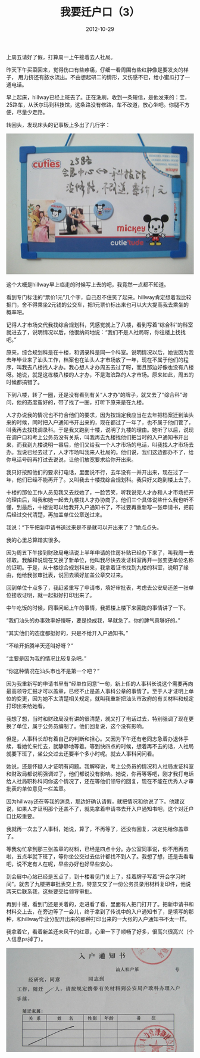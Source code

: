 ﻿---
title: "我要迁户口（3）"
date: 2012-10-29
categories: 
  - "essay"
tags: 
  - "户口"
  - "汕头"
---

上周五请好了假，打算周一上午接着去人社局。

昨天下午买菜回来，觉得伤口有些疼痛，仔细一看周围有些红肿像是要发炎的样子， 用力挤还有脓水流出。不由想起研二的情形，又伤感不已，给小蜜瓜打了一通电话。

早上起床，hillway已经上班去了。正在洗刷，收到一条短信，是他发来的：宝，25路车，从沃尔玛到科技馆，这条路没有修路，车不改道，放心坐吧。你腿不方便，尽量少走路。

转回头，发现床头的记事板上多出了几行字：

![IMG_6543](/images/8134538766_a12870819a_z.jpg)

这个大概是hillway早上临走的时候写上去的吧，我竟然一点都不知道。

看到专门标注的“票价1元”几个字，自己忍不住笑了起来。hillway肯定想着我比较抠门，舍不得乘坐2元钱的公交车，把1元票价标出来也可以大大提高我去乘坐的概率吧。

记得人才市场交代我找综合规划科，凭感觉就上了八楼，看到写着“综合科”的科室就进去了，说明情况以后，他很纳闷地说：“我们不是人社局呀，你往楼上找找吧。”

原来，综合规划科是在十楼，和调录科是同一个科室。说明情况以后，她说因为我去年毕业来了汕头工作，档案也在汕头人才市场放了一年，现在不属于他们的程序，叫我去八楼找人才办。我心想人才办周五去过了呀，而且那边好像也没有八楼呀。她说，就是这栋楼八楼的人才办，不是海滨路的人才市场。原来如此，周五的时候都搞错了。

下到八楼，转了一圈，还是没有看到有关“人才办”的牌子，就又去了“综合科”询问，他的态度蛮好的，带了找了一圈，打听下原来是在九楼。

人才办说我的情况也不符合他们的要求，因为按规定我应当在去年把档案迁到汕头来的时候，同时把入户通知书开出来的，现在都过了一年了，也不属于他们管了，叫我再去找找调录科。于是我又跑到十楼，说明了九楼的理由。她听了以后，说现在调户口和考上公务员没有关系，叫我再去九楼找他们把当时的入户通知书开出来，而我到九楼说明一番后，他们又给我一个人才市场的电话，叫我找人才市场去办。我说已经去过了，人才市场叫我来人社局的。他们说，我们这边都办不了，给你电话号码再打过去说说，让他们放宽要求给你开出来。

我只好按照他们的要求打电话，里面说不行，去年没有一并开出来，现在过了一年，他们已经不能再开了。又叫我去十楼找综合规划科。我只好又跑到楼上去了。

十楼的那位工作人员见我又去找她了，一脸苦笑，听我说完人才办和人才市场拒开的理由后，叫我和她一起去九楼找人才办协商了。他们三个具体说些什么我也听不懂，到最后，十楼说可以给我开入户通知书了，不过要再重新写一张申请书，把前后经过交代清楚，再加盖单位公章送过来。

我说：“下午把新申请书送过来是不是就可以开出来了？”她点点头。

我的心里总算踏实很多。

因为周五下午接到财政局电话说上半年申请的住房补贴已经办下来了，叫我周一去领取。我解释说现在又换了新单位，他叫我尽快去发证科室再开一张变更单位名称的证明。于是，从十楼综合规划科出来，我拿着证书找到九楼的科室，说明了缘由，他给我张审批表，说回去填好加盖公章交过来。

回到单位十点多了，我赶紧重写了申请书，填好审批表，考虑去公安局还差一张单位接收证明，就一起拟好打印出来了。

中午吃饭的时候，同事问起上午的事情，我把楼上楼下来回跑的事情讲了一下。

“我们汕头的办事效率好慢呀，要是换成我，早就急了。你的脾气真够好的。”

“其实他们的态度都挺好的，只是不给开入户通知书。”

“不给开折腾半天还叫好呀？”

“主要是因为我的情况比较复杂吧。”

“你这种情况在汕头市也不是第一个吧？”

因为我重新写的申请书里有“经单位同意”一句，新上任的人事科长说这个需要再向最高领导汇报才可以盖章，已经不止是盖人事科公章的事情了。至于人才证明上单位的变更，因为她不太清楚相关规定，就叫我重新把汕头市政府的有关材料和规定打印出来给她看。

我想了想，当时和财政局没有讲的很清楚，就又打了电话过去，特别强调了现在更换了单位，属于公务员编制了。他们回复说，这个没有影响。

但是，人事科长却有着自己的判断和担心。又因为下午还有老同志急着办退休手续，看她忙来忙去，就静静地等着。等到快四点的时候，想着再不去的话，人社局就要下班了，坐公交过去还要半个多小时呢。就去人事科问问看。

她说，还是怀疑人才证明有问题。我解释说，考上公务员的情况和人社局发证科室和财政局都说明强调过了，他们都说没有影响。她说，你再等等吧，刚才我打电话给人社局职称科问你这个情况了，还在等他们领导的回复，现在不能在优秀人才审批表的单位意见一栏盖章。

因为hillway还在等我的消息，那边好确认请假，就把情况和他说了下。他建议说，如果人才证明那个还盖不了，就先拿着申请书去开入户通知书吧，这个对迁户口比较重要。

我就再一次去了人事科，她说，算了，不再等了，还没有回复，决定先给你盖章了。

等我匆忙拿到那三张盖章的材料，已经是四点十分。办公室同事说，你不用再去啦，五点半就下班了，等你坐公交过去估计都找不到人了。我想了想，还是去看看吧，说不定有人在呢，早些办好也好早些安心。

到会展中心站已经是五点了，到十楼看见门关上了，挂着牌子写着“开会学习时间”。就去了九楼把审批表交上去，特意又交了一份公务员录用材料复印件，他说两天后联系我，这些要交给领导审批。

再到十楼，看到门还是关着的，走进看了看，里面有人把门打开了。把新申请书和材料交上去，在旁边等了一会儿，终于拿到了传说中的入户通知书了，是填写的那种，和hillway毕业分配开出来的那种打印出来的一大张的入户通知书不太一样。

我拿着它，看着新盖还未风干的红章，心里一下子顺畅了好多，很高兴很高兴（个人信息ps掉了）。

![IMG_6544](/images/8134538188_ce45538d3c_z.jpg)
